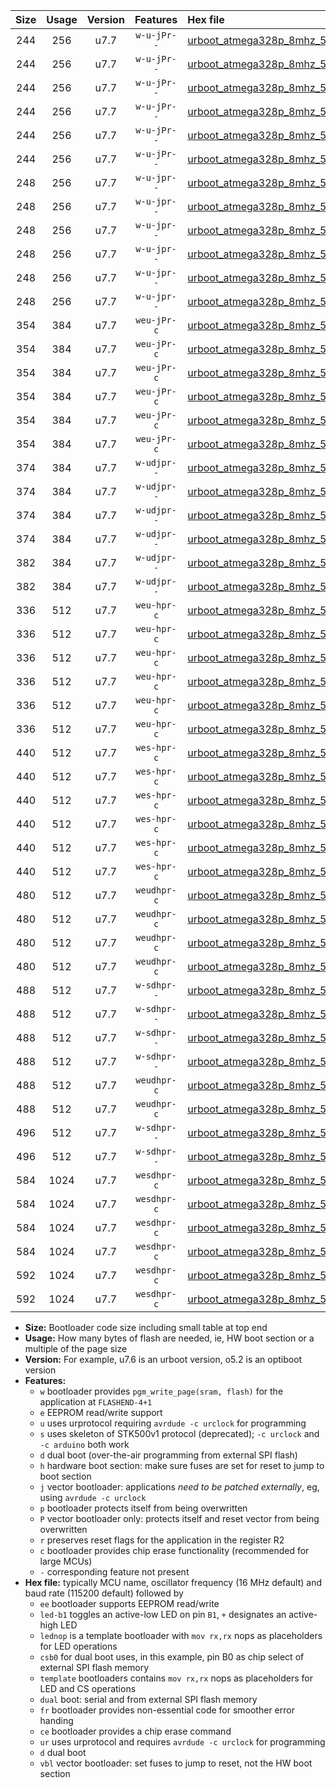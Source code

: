 |Size|Usage|Version|Features|Hex file|
|:-:|:-:|:-:|:-:|:--|
|244|256|u7.7|`w-u-jPr--`|[urboot_atmega328p_8mhz_57600bps_led+b1_ur_vbl.hex](https://raw.githubusercontent.com/stefanrueger/urboot.hex/main/mcus/atmega328p/fcpu_8mhz/57600_bps/urboot_atmega328p_8mhz_57600bps_led+b1_ur_vbl.hex)|
|244|256|u7.7|`w-u-jPr--`|[urboot_atmega328p_8mhz_57600bps_led+b5_ur_vbl.hex](https://raw.githubusercontent.com/stefanrueger/urboot.hex/main/mcus/atmega328p/fcpu_8mhz/57600_bps/urboot_atmega328p_8mhz_57600bps_led+b5_ur_vbl.hex)|
|244|256|u7.7|`w-u-jPr--`|[urboot_atmega328p_8mhz_57600bps_led+d5_ur_vbl.hex](https://raw.githubusercontent.com/stefanrueger/urboot.hex/main/mcus/atmega328p/fcpu_8mhz/57600_bps/urboot_atmega328p_8mhz_57600bps_led+d5_ur_vbl.hex)|
|244|256|u7.7|`w-u-jPr--`|[urboot_atmega328p_8mhz_57600bps_led-b1_ur_vbl.hex](https://raw.githubusercontent.com/stefanrueger/urboot.hex/main/mcus/atmega328p/fcpu_8mhz/57600_bps/urboot_atmega328p_8mhz_57600bps_led-b1_ur_vbl.hex)|
|244|256|u7.7|`w-u-jPr--`|[urboot_atmega328p_8mhz_57600bps_led-d5_ur_vbl.hex](https://raw.githubusercontent.com/stefanrueger/urboot.hex/main/mcus/atmega328p/fcpu_8mhz/57600_bps/urboot_atmega328p_8mhz_57600bps_led-d5_ur_vbl.hex)|
|244|256|u7.7|`w-u-jPr--`|[urboot_atmega328p_8mhz_57600bps_lednop_ur_vbl.hex](https://raw.githubusercontent.com/stefanrueger/urboot.hex/main/mcus/atmega328p/fcpu_8mhz/57600_bps/urboot_atmega328p_8mhz_57600bps_lednop_ur_vbl.hex)|
|248|256|u7.7|`w-u-jpr--`|[urboot_atmega328p_8mhz_57600bps_led+b1_fr_ur_vbl.hex](https://raw.githubusercontent.com/stefanrueger/urboot.hex/main/mcus/atmega328p/fcpu_8mhz/57600_bps/urboot_atmega328p_8mhz_57600bps_led+b1_fr_ur_vbl.hex)|
|248|256|u7.7|`w-u-jpr--`|[urboot_atmega328p_8mhz_57600bps_led+b5_fr_ur_vbl.hex](https://raw.githubusercontent.com/stefanrueger/urboot.hex/main/mcus/atmega328p/fcpu_8mhz/57600_bps/urboot_atmega328p_8mhz_57600bps_led+b5_fr_ur_vbl.hex)|
|248|256|u7.7|`w-u-jpr--`|[urboot_atmega328p_8mhz_57600bps_led+d5_fr_ur_vbl.hex](https://raw.githubusercontent.com/stefanrueger/urboot.hex/main/mcus/atmega328p/fcpu_8mhz/57600_bps/urboot_atmega328p_8mhz_57600bps_led+d5_fr_ur_vbl.hex)|
|248|256|u7.7|`w-u-jpr--`|[urboot_atmega328p_8mhz_57600bps_led-b1_fr_ur_vbl.hex](https://raw.githubusercontent.com/stefanrueger/urboot.hex/main/mcus/atmega328p/fcpu_8mhz/57600_bps/urboot_atmega328p_8mhz_57600bps_led-b1_fr_ur_vbl.hex)|
|248|256|u7.7|`w-u-jpr--`|[urboot_atmega328p_8mhz_57600bps_led-d5_fr_ur_vbl.hex](https://raw.githubusercontent.com/stefanrueger/urboot.hex/main/mcus/atmega328p/fcpu_8mhz/57600_bps/urboot_atmega328p_8mhz_57600bps_led-d5_fr_ur_vbl.hex)|
|248|256|u7.7|`w-u-jpr--`|[urboot_atmega328p_8mhz_57600bps_lednop_fr_ur_vbl.hex](https://raw.githubusercontent.com/stefanrueger/urboot.hex/main/mcus/atmega328p/fcpu_8mhz/57600_bps/urboot_atmega328p_8mhz_57600bps_lednop_fr_ur_vbl.hex)|
|354|384|u7.7|`weu-jPr-c`|[urboot_atmega328p_8mhz_57600bps_ee_led+b1_fr_ce_ur_vbl.hex](https://raw.githubusercontent.com/stefanrueger/urboot.hex/main/mcus/atmega328p/fcpu_8mhz/57600_bps/urboot_atmega328p_8mhz_57600bps_ee_led+b1_fr_ce_ur_vbl.hex)|
|354|384|u7.7|`weu-jPr-c`|[urboot_atmega328p_8mhz_57600bps_ee_led+b5_fr_ce_ur_vbl.hex](https://raw.githubusercontent.com/stefanrueger/urboot.hex/main/mcus/atmega328p/fcpu_8mhz/57600_bps/urboot_atmega328p_8mhz_57600bps_ee_led+b5_fr_ce_ur_vbl.hex)|
|354|384|u7.7|`weu-jPr-c`|[urboot_atmega328p_8mhz_57600bps_ee_led+d5_fr_ce_ur_vbl.hex](https://raw.githubusercontent.com/stefanrueger/urboot.hex/main/mcus/atmega328p/fcpu_8mhz/57600_bps/urboot_atmega328p_8mhz_57600bps_ee_led+d5_fr_ce_ur_vbl.hex)|
|354|384|u7.7|`weu-jPr-c`|[urboot_atmega328p_8mhz_57600bps_ee_led-b1_fr_ce_ur_vbl.hex](https://raw.githubusercontent.com/stefanrueger/urboot.hex/main/mcus/atmega328p/fcpu_8mhz/57600_bps/urboot_atmega328p_8mhz_57600bps_ee_led-b1_fr_ce_ur_vbl.hex)|
|354|384|u7.7|`weu-jPr-c`|[urboot_atmega328p_8mhz_57600bps_ee_led-d5_fr_ce_ur_vbl.hex](https://raw.githubusercontent.com/stefanrueger/urboot.hex/main/mcus/atmega328p/fcpu_8mhz/57600_bps/urboot_atmega328p_8mhz_57600bps_ee_led-d5_fr_ce_ur_vbl.hex)|
|354|384|u7.7|`weu-jPr-c`|[urboot_atmega328p_8mhz_57600bps_ee_lednop_fr_ce_ur_vbl.hex](https://raw.githubusercontent.com/stefanrueger/urboot.hex/main/mcus/atmega328p/fcpu_8mhz/57600_bps/urboot_atmega328p_8mhz_57600bps_ee_lednop_fr_ce_ur_vbl.hex)|
|374|384|u7.7|`w-udjpr--`|[urboot_atmega328p_8mhz_57600bps_led+b1_csb0_dual_ur_vbl.hex](https://raw.githubusercontent.com/stefanrueger/urboot.hex/main/mcus/atmega328p/fcpu_8mhz/57600_bps/urboot_atmega328p_8mhz_57600bps_led+b1_csb0_dual_ur_vbl.hex)|
|374|384|u7.7|`w-udjpr--`|[urboot_atmega328p_8mhz_57600bps_led+d5_csb0_dual_ur_vbl.hex](https://raw.githubusercontent.com/stefanrueger/urboot.hex/main/mcus/atmega328p/fcpu_8mhz/57600_bps/urboot_atmega328p_8mhz_57600bps_led+d5_csb0_dual_ur_vbl.hex)|
|374|384|u7.7|`w-udjpr--`|[urboot_atmega328p_8mhz_57600bps_led-b1_csb0_dual_ur_vbl.hex](https://raw.githubusercontent.com/stefanrueger/urboot.hex/main/mcus/atmega328p/fcpu_8mhz/57600_bps/urboot_atmega328p_8mhz_57600bps_led-b1_csb0_dual_ur_vbl.hex)|
|374|384|u7.7|`w-udjpr--`|[urboot_atmega328p_8mhz_57600bps_led-d5_csb0_dual_ur_vbl.hex](https://raw.githubusercontent.com/stefanrueger/urboot.hex/main/mcus/atmega328p/fcpu_8mhz/57600_bps/urboot_atmega328p_8mhz_57600bps_led-d5_csb0_dual_ur_vbl.hex)|
|382|384|u7.7|`w-udjpr--`|[urboot_atmega328p_8mhz_57600bps_led+b1_csd5_dual_ur_vbl.hex](https://raw.githubusercontent.com/stefanrueger/urboot.hex/main/mcus/atmega328p/fcpu_8mhz/57600_bps/urboot_atmega328p_8mhz_57600bps_led+b1_csd5_dual_ur_vbl.hex)|
|382|384|u7.7|`w-udjpr--`|[urboot_atmega328p_8mhz_57600bps_template_dual_ur_vbl.hex](https://raw.githubusercontent.com/stefanrueger/urboot.hex/main/mcus/atmega328p/fcpu_8mhz/57600_bps/urboot_atmega328p_8mhz_57600bps_template_dual_ur_vbl.hex)|
|336|512|u7.7|`weu-hpr-c`|[urboot_atmega328p_8mhz_57600bps_ee_led+b1_fr_ce_ur.hex](https://raw.githubusercontent.com/stefanrueger/urboot.hex/main/mcus/atmega328p/fcpu_8mhz/57600_bps/urboot_atmega328p_8mhz_57600bps_ee_led+b1_fr_ce_ur.hex)|
|336|512|u7.7|`weu-hpr-c`|[urboot_atmega328p_8mhz_57600bps_ee_led+b5_fr_ce_ur.hex](https://raw.githubusercontent.com/stefanrueger/urboot.hex/main/mcus/atmega328p/fcpu_8mhz/57600_bps/urboot_atmega328p_8mhz_57600bps_ee_led+b5_fr_ce_ur.hex)|
|336|512|u7.7|`weu-hpr-c`|[urboot_atmega328p_8mhz_57600bps_ee_led+d5_fr_ce_ur.hex](https://raw.githubusercontent.com/stefanrueger/urboot.hex/main/mcus/atmega328p/fcpu_8mhz/57600_bps/urboot_atmega328p_8mhz_57600bps_ee_led+d5_fr_ce_ur.hex)|
|336|512|u7.7|`weu-hpr-c`|[urboot_atmega328p_8mhz_57600bps_ee_led-b1_fr_ce_ur.hex](https://raw.githubusercontent.com/stefanrueger/urboot.hex/main/mcus/atmega328p/fcpu_8mhz/57600_bps/urboot_atmega328p_8mhz_57600bps_ee_led-b1_fr_ce_ur.hex)|
|336|512|u7.7|`weu-hpr-c`|[urboot_atmega328p_8mhz_57600bps_ee_led-d5_fr_ce_ur.hex](https://raw.githubusercontent.com/stefanrueger/urboot.hex/main/mcus/atmega328p/fcpu_8mhz/57600_bps/urboot_atmega328p_8mhz_57600bps_ee_led-d5_fr_ce_ur.hex)|
|336|512|u7.7|`weu-hpr-c`|[urboot_atmega328p_8mhz_57600bps_ee_lednop_fr_ce_ur.hex](https://raw.githubusercontent.com/stefanrueger/urboot.hex/main/mcus/atmega328p/fcpu_8mhz/57600_bps/urboot_atmega328p_8mhz_57600bps_ee_lednop_fr_ce_ur.hex)|
|440|512|u7.7|`wes-hpr-c`|[urboot_atmega328p_8mhz_57600bps_ee_led+b1_fr_ce.hex](https://raw.githubusercontent.com/stefanrueger/urboot.hex/main/mcus/atmega328p/fcpu_8mhz/57600_bps/urboot_atmega328p_8mhz_57600bps_ee_led+b1_fr_ce.hex)|
|440|512|u7.7|`wes-hpr-c`|[urboot_atmega328p_8mhz_57600bps_ee_led+b5_fr_ce.hex](https://raw.githubusercontent.com/stefanrueger/urboot.hex/main/mcus/atmega328p/fcpu_8mhz/57600_bps/urboot_atmega328p_8mhz_57600bps_ee_led+b5_fr_ce.hex)|
|440|512|u7.7|`wes-hpr-c`|[urboot_atmega328p_8mhz_57600bps_ee_led+d5_fr_ce.hex](https://raw.githubusercontent.com/stefanrueger/urboot.hex/main/mcus/atmega328p/fcpu_8mhz/57600_bps/urboot_atmega328p_8mhz_57600bps_ee_led+d5_fr_ce.hex)|
|440|512|u7.7|`wes-hpr-c`|[urboot_atmega328p_8mhz_57600bps_ee_led-b1_fr_ce.hex](https://raw.githubusercontent.com/stefanrueger/urboot.hex/main/mcus/atmega328p/fcpu_8mhz/57600_bps/urboot_atmega328p_8mhz_57600bps_ee_led-b1_fr_ce.hex)|
|440|512|u7.7|`wes-hpr-c`|[urboot_atmega328p_8mhz_57600bps_ee_led-d5_fr_ce.hex](https://raw.githubusercontent.com/stefanrueger/urboot.hex/main/mcus/atmega328p/fcpu_8mhz/57600_bps/urboot_atmega328p_8mhz_57600bps_ee_led-d5_fr_ce.hex)|
|440|512|u7.7|`wes-hpr-c`|[urboot_atmega328p_8mhz_57600bps_ee_lednop_fr_ce.hex](https://raw.githubusercontent.com/stefanrueger/urboot.hex/main/mcus/atmega328p/fcpu_8mhz/57600_bps/urboot_atmega328p_8mhz_57600bps_ee_lednop_fr_ce.hex)|
|480|512|u7.7|`weudhpr-c`|[urboot_atmega328p_8mhz_57600bps_ee_led+b1_csb0_dual_fr_ce_ur.hex](https://raw.githubusercontent.com/stefanrueger/urboot.hex/main/mcus/atmega328p/fcpu_8mhz/57600_bps/urboot_atmega328p_8mhz_57600bps_ee_led+b1_csb0_dual_fr_ce_ur.hex)|
|480|512|u7.7|`weudhpr-c`|[urboot_atmega328p_8mhz_57600bps_ee_led+d5_csb0_dual_fr_ce_ur.hex](https://raw.githubusercontent.com/stefanrueger/urboot.hex/main/mcus/atmega328p/fcpu_8mhz/57600_bps/urboot_atmega328p_8mhz_57600bps_ee_led+d5_csb0_dual_fr_ce_ur.hex)|
|480|512|u7.7|`weudhpr-c`|[urboot_atmega328p_8mhz_57600bps_ee_led-b1_csb0_dual_fr_ce_ur.hex](https://raw.githubusercontent.com/stefanrueger/urboot.hex/main/mcus/atmega328p/fcpu_8mhz/57600_bps/urboot_atmega328p_8mhz_57600bps_ee_led-b1_csb0_dual_fr_ce_ur.hex)|
|480|512|u7.7|`weudhpr-c`|[urboot_atmega328p_8mhz_57600bps_ee_led-d5_csb0_dual_fr_ce_ur.hex](https://raw.githubusercontent.com/stefanrueger/urboot.hex/main/mcus/atmega328p/fcpu_8mhz/57600_bps/urboot_atmega328p_8mhz_57600bps_ee_led-d5_csb0_dual_fr_ce_ur.hex)|
|488|512|u7.7|`w-sdhpr--`|[urboot_atmega328p_8mhz_57600bps_led+b1_csb0_dual_fr.hex](https://raw.githubusercontent.com/stefanrueger/urboot.hex/main/mcus/atmega328p/fcpu_8mhz/57600_bps/urboot_atmega328p_8mhz_57600bps_led+b1_csb0_dual_fr.hex)|
|488|512|u7.7|`w-sdhpr--`|[urboot_atmega328p_8mhz_57600bps_led+d5_csb0_dual_fr.hex](https://raw.githubusercontent.com/stefanrueger/urboot.hex/main/mcus/atmega328p/fcpu_8mhz/57600_bps/urboot_atmega328p_8mhz_57600bps_led+d5_csb0_dual_fr.hex)|
|488|512|u7.7|`w-sdhpr--`|[urboot_atmega328p_8mhz_57600bps_led-b1_csb0_dual_fr.hex](https://raw.githubusercontent.com/stefanrueger/urboot.hex/main/mcus/atmega328p/fcpu_8mhz/57600_bps/urboot_atmega328p_8mhz_57600bps_led-b1_csb0_dual_fr.hex)|
|488|512|u7.7|`w-sdhpr--`|[urboot_atmega328p_8mhz_57600bps_led-d5_csb0_dual_fr.hex](https://raw.githubusercontent.com/stefanrueger/urboot.hex/main/mcus/atmega328p/fcpu_8mhz/57600_bps/urboot_atmega328p_8mhz_57600bps_led-d5_csb0_dual_fr.hex)|
|488|512|u7.7|`weudhpr-c`|[urboot_atmega328p_8mhz_57600bps_ee_led+b1_csd5_dual_fr_ce_ur.hex](https://raw.githubusercontent.com/stefanrueger/urboot.hex/main/mcus/atmega328p/fcpu_8mhz/57600_bps/urboot_atmega328p_8mhz_57600bps_ee_led+b1_csd5_dual_fr_ce_ur.hex)|
|488|512|u7.7|`weudhpr-c`|[urboot_atmega328p_8mhz_57600bps_ee_template_dual_fr_ce_ur.hex](https://raw.githubusercontent.com/stefanrueger/urboot.hex/main/mcus/atmega328p/fcpu_8mhz/57600_bps/urboot_atmega328p_8mhz_57600bps_ee_template_dual_fr_ce_ur.hex)|
|496|512|u7.7|`w-sdhpr--`|[urboot_atmega328p_8mhz_57600bps_led+b1_csd5_dual_fr.hex](https://raw.githubusercontent.com/stefanrueger/urboot.hex/main/mcus/atmega328p/fcpu_8mhz/57600_bps/urboot_atmega328p_8mhz_57600bps_led+b1_csd5_dual_fr.hex)|
|496|512|u7.7|`w-sdhpr--`|[urboot_atmega328p_8mhz_57600bps_template_dual_fr.hex](https://raw.githubusercontent.com/stefanrueger/urboot.hex/main/mcus/atmega328p/fcpu_8mhz/57600_bps/urboot_atmega328p_8mhz_57600bps_template_dual_fr.hex)|
|584|1024|u7.7|`wesdhpr-c`|[urboot_atmega328p_8mhz_57600bps_ee_led+b1_csb0_dual_fr_ce.hex](https://raw.githubusercontent.com/stefanrueger/urboot.hex/main/mcus/atmega328p/fcpu_8mhz/57600_bps/urboot_atmega328p_8mhz_57600bps_ee_led+b1_csb0_dual_fr_ce.hex)|
|584|1024|u7.7|`wesdhpr-c`|[urboot_atmega328p_8mhz_57600bps_ee_led+d5_csb0_dual_fr_ce.hex](https://raw.githubusercontent.com/stefanrueger/urboot.hex/main/mcus/atmega328p/fcpu_8mhz/57600_bps/urboot_atmega328p_8mhz_57600bps_ee_led+d5_csb0_dual_fr_ce.hex)|
|584|1024|u7.7|`wesdhpr-c`|[urboot_atmega328p_8mhz_57600bps_ee_led-b1_csb0_dual_fr_ce.hex](https://raw.githubusercontent.com/stefanrueger/urboot.hex/main/mcus/atmega328p/fcpu_8mhz/57600_bps/urboot_atmega328p_8mhz_57600bps_ee_led-b1_csb0_dual_fr_ce.hex)|
|584|1024|u7.7|`wesdhpr-c`|[urboot_atmega328p_8mhz_57600bps_ee_led-d5_csb0_dual_fr_ce.hex](https://raw.githubusercontent.com/stefanrueger/urboot.hex/main/mcus/atmega328p/fcpu_8mhz/57600_bps/urboot_atmega328p_8mhz_57600bps_ee_led-d5_csb0_dual_fr_ce.hex)|
|592|1024|u7.7|`wesdhpr-c`|[urboot_atmega328p_8mhz_57600bps_ee_led+b1_csd5_dual_fr_ce.hex](https://raw.githubusercontent.com/stefanrueger/urboot.hex/main/mcus/atmega328p/fcpu_8mhz/57600_bps/urboot_atmega328p_8mhz_57600bps_ee_led+b1_csd5_dual_fr_ce.hex)|
|592|1024|u7.7|`wesdhpr-c`|[urboot_atmega328p_8mhz_57600bps_ee_template_dual_fr_ce.hex](https://raw.githubusercontent.com/stefanrueger/urboot.hex/main/mcus/atmega328p/fcpu_8mhz/57600_bps/urboot_atmega328p_8mhz_57600bps_ee_template_dual_fr_ce.hex)|

- **Size:** Bootloader code size including small table at top end
- **Usage:** How many bytes of flash are needed, ie, HW boot section or a multiple of the page size
- **Version:** For example, u7.6 is an urboot version, o5.2 is an optiboot version
- **Features:**
  + `w` bootloader provides `pgm_write_page(sram, flash)` for the application at `FLASHEND-4+1`
  + `e` EEPROM read/write support
  + `u` uses urprotocol requiring `avrdude -c urclock` for programming
  + `s` uses skeleton of STK500v1 protocol (deprecated); `-c urclock` and `-c arduino` both work
  + `d` dual boot (over-the-air programming from external SPI flash)
  + `h` hardware boot section: make sure fuses are set for reset to jump to boot section
  + `j` vector bootloader: applications *need to be patched externally*, eg, using `avrdude -c urclock`
  + `p` bootloader protects itself from being overwritten
  + `P` vector bootloader only: protects itself and reset vector from being overwritten
  + `r` preserves reset flags for the application in the register R2
  + `c` bootloader provides chip erase functionality (recommended for large MCUs)
  + `-` corresponding feature not present
- **Hex file:** typically MCU name, oscillator frequency (16 MHz default) and baud rate (115200 default) followed by
  + `ee` bootloader supports EEPROM read/write
  + `led-b1` toggles an active-low LED on pin `B1`, `+` designates an active-high LED
  + `lednop` is a template bootloader with `mov rx,rx` nops as placeholders for LED operations
  + `csb0` for dual boot uses, in this example, pin B0 as chip select of external SPI flash memory
  + `template` bootloaders contains `mov rx,rx` nops as placeholders for LED and CS operations
  + `dual` boot: serial and from external SPI flash memory
  + `fr` bootloader provides non-essential code for smoother error handing
  + `ce` bootloader provides a chip erase command
  + `ur` uses urprotocol and requires `avrdude -c urclock` for programming
  + `d` dual boot
  + `vbl` vector bootloader: set fuses to jump to reset, not the HW boot section
